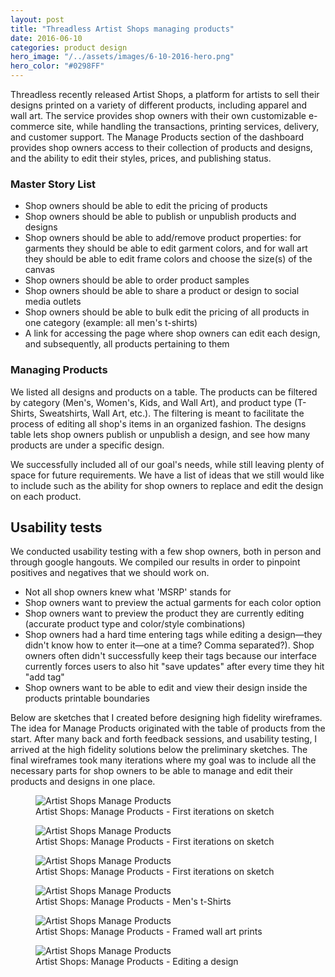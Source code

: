 ```yaml
---
layout: post
title: "Threadless Artist Shops managing products"
date: 2016-06-10
categories: product design
hero_image: "/../assets/images/6-10-2016-hero.png"
hero_color: "#0298FF"
---
```

Threadless recently released Artist Shops, a platform for artists to sell their designs printed on a variety of different products, including apparel and wall art. The service provides shop owners with their own customizable e-commerce site, while handling the transactions, printing services, delivery, and customer support. The Manage Products section of the dashboard provides shop owners access to their collection of products and designs, and the ability to edit their styles, prices, and publishing status.

### Master Story List
* Shop owners should be able to edit the pricing of products
* Shop owners should be able to publish or unpublish products and designs
* Shop owners should be able to add/remove product properties: for garments they should be able to edit garment colors, and for wall art they should be able to edit frame colors and choose the size(s) of the canvas
* Shop owners should be able to order product samples
* Shop owners should be able to share a product or design to social media outlets
* Shop owners should be able to bulk edit the pricing of all products in one category (example: all men's t-shirts)
* A link for accessing the page where shop owners can edit each design, and subsequently, all products pertaining to them

### Managing Products
We listed all designs and products on a table. The products can be filtered by category (Men's, Women's, Kids, and Wall Art), and product type (T-Shirts, Sweatshirts, Wall Art, etc.). The filtering is meant to facilitate the process of editing all shop's items in an organized fashion. The designs table lets shop owners publish or unpublish a design, and see how many products are under a specific design.

We successfully included all of our goal's needs, while still leaving plenty of space for future requirements. We have a list of ideas that we still would like to include such as  the ability for shop owners to replace and edit the design on each product.

## Usability tests
We conducted usability testing with a few shop owners, both in person and through google hangouts. We compiled our results in order to pinpoint positives and negatives that we should work on.

* Not all shop owners knew what 'MSRP' stands for
* Shop owners want to preview the actual garments for each color option
* Shop owners want to preview the product they are currently editing (accurate product type and color/style combinations)
* Shop owners had a hard time entering tags while editing a design—they didn't know how to enter it—one at a time? Comma separated?). Shop owners often didn't successfully keep their tags because our interface currently forces users to also hit "save updates" after every time they hit "add tag"
* Shop owners want to be able to edit and view their design inside the products printable boundaries

Below are sketches that I created before designing high fidelity wireframes. The idea for Manage Products originated with the table of products from the start. After many back and forth feedback sessions, and usability testing, I arrived at the high fidelity solutions below the preliminary sketches. The final wireframes took many iterations where my goal was to include all the necessary parts for shop owners to be able to manage and edit their products and designs in one place.

<figure>
	<img src="../../../../../../assets/images/manage-products-scan.jpg" alt="Artist Shops Manage Products" class="has-caption" />
	<figcaption class="media-caption center">Artist Shops: Manage Products - First iterations on sketch</figcaption>
</figure>

<figure>
	<img src="../../../assets/images/manage-products-scan-2.jpg" alt="Artist Shops Manage Products" class="has-caption" />
	<figcaption class="media-caption center">Artist Shops: Manage Products - First iterations on sketch</figcaption>
</figure>

<figure>
	<img src="../../../assets/images/manage-products-scan-3.jpg" alt="Artist Shops Manage Products" class="has-caption" />
	<figcaption class="media-caption center">Artist Shops: Manage Products - First iterations on sketch</figcaption>
</figure>

<figure>
	<img src="../../../assets/images/manage-products-1.jpg" alt="Artist Shops Manage Products" class="has-caption" />
	<figcaption class="media-caption center">Artist Shops: Manage Products - Men's t-Shirts</figcaption>
</figure>

<figure>
	<img src="../../../assets/images/manage-products-2.jpg" alt="Artist Shops Manage Products" class="has-caption" />
	<figcaption class="media-caption center">Artist Shops: Manage Products - Framed wall art prints</figcaption>
</figure>

<figure>
	<img src="../../../assets/images/manage-products-3.jpg" alt="Artist Shops Manage Products" class="has-caption" />
	<figcaption class="media-caption center">Artist Shops: Manage Products - Editing a design</figcaption>
</figure>

